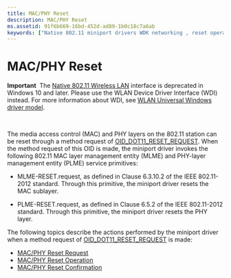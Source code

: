 ```yaml
---
title: MAC/PHY Reset
description: MAC/PHY Reset
ms.assetid: 91f6b669-16bd-452d-ad89-1b0c18c7a6ab
keywords: ["Native 802.11 miniport drivers WDK networking , reset operations", "miniport drivers WDK Native 802.11 , reset operations", "OID_DOT11_RESET_REQUEST", "MAC/PHY reset WDK Native 802.11"]
---
```


# MAC/PHY Reset


**Important**  The [Native 802.11 Wireless LAN](native-802-11-wireless-lan4.md) interface is deprecated in Windows 10 and later. Please use the WLAN Device Driver Interface (WDI) instead. For more information about WDI, see [WLAN Universal Windows driver model](wifi-universal-driver-model.md).

 

The media access control (MAC) and PHY layers on the 802.11 station can be reset through a method request of [OID\_DOT11\_RESET\_REQUEST](https://msdn.microsoft.com/library/windows/hardware/ff569409). When the method request of this OID is made, the miniport driver invokes the following 802.11 MAC layer management entity (MLME) and PHY-layer management entity (PLME) service primitives:

-   MLME-RESET.request, as defined in Clause 6.3.10.2 of the IEEE 802.11-2012 standard. Through this primitive, the miniport driver resets the MAC sublayer.

-   PLME-RESET.request, as defined in Clause 6.5.2 of the IEEE 802.11-2012 standard. Through this primitive, the miniport driver resets the PHY layer.

The following topics describe the actions performed by the miniport driver when a method request of [OID\_DOT11\_RESET\_REQUEST](https://msdn.microsoft.com/library/windows/hardware/ff569409) is made:

-   [MAC/PHY Reset Request](mac-phy-reset-request.md)
-   [MAC/PHY Reset Operation](mac-phy-reset-operation.md)
-   [MAC/PHY Reset Confirmation](mac-phy-reset-confirmation.md)

 

 





